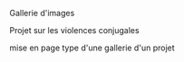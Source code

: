 Gallerie d'images </br>

Projet sur les violences conjugales </br>

mise en page type d'une gallerie d'un projet
